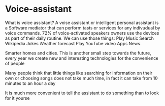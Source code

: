 # Voice-assistant
What is voice assistant?
  A voise assistant or intelligent personal assistant is a Software 
mediator that can perform tasts or services for any indivudual 
by voice commands.
  72% of voice-activated speakers owners use the 
devices as part of their daily routine.
  We can use those things:
  Play Music 
  Search Wikipedia 
  Jokes 
  Weather forecast 
  Play YouTube video
  Apps
  News
  
Smarter homes and cities.
This is another small step towards the future, every year we 
create new and interesting technologies for the convenience of 
people 

Many people think that little things like searching for information 
on their own or choosing songs does not take much time, in fact 
it can take from 10 minutes to an hour a day 

It is much more convenient to tell the assistant to do something 
than to look for it yourse
